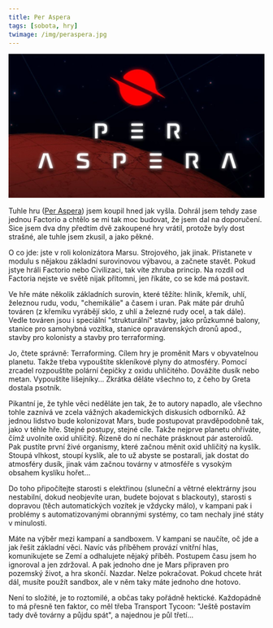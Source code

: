 ```yaml
---
title: Per Aspera
tags: [sobota, hry]
twimage: /img/peraspera.jpg
---
```


![cover](/img/peraspera.jpg)

Tuhle hru ([Per Aspera](https://store.steampowered.com/app/803050/Per_Aspera/)) jsem koupil hned jak vyšla. Dohrál jsem tehdy zase jednou Factorio a chtělo se mi tak moc budovat, že jsem dal na doporučení. Sice jsem dva dny předtím dvě zakoupené hry vrátil, protože byly dost strašné, ale tuhle jsem zkusil, a jako pěkné.

O co jde: jste v roli kolonizátora Marsu. Strojového, jak jinak. Přistanete v modulu s nějakou základní surovinovou výbavou, a začnete stavět. Pokud jstye hráli Factorio nebo Civilizaci, tak víte zhruba princip. Na rozdíl od Factoria nejste ve světě nijak přítomni, jen říkáte, co se kde má postavit.

Ve hře máte několik základních surovin, které těžíte: hliník, křemík, uhlí, železnou rudu, vodu, "chemikálie" a časem i uran. Pak máte pár druhů továren (z křemíku vyrábějí sklo, z uhlí a železné rudy ocel, a tak dále). Vedle továren jsou i speciální "strukturální" stavby, jako průzkumné balony, stanice pro samohybná vozítka, stanice opravárenských dronů apod., stavby pro kolonisty a stavby pro terraforming.

Jo, čtete správně: Terraforming. Cílem hry je proměnit Mars v obyvatelnou planetu. Takže třeba vypouštíte skleníkové plyny do atmosféry. Pomocí zrcadel rozpouštíte polární čepičky z oxidu uhličitého. Dovážíte dusík nebo metan. Vypouštíte lišejníky... Zkrátka děláte všechno to, z čeho by Greta dostala psotník.

Pikantní je, že tyhle věci neděláte jen tak, že to autory napadlo, ale všechno tohle zaznívá ve zcela vážných akademických diskusích odborníků. Až jednou lidstvo bude kolonizovat Mars, bude postupovat pravděpodobně tak, jako v téhle hře. Stejné postupy, stejné cíle. Takže nejprve planetu ohříváte, čímž uvolníte oxid uhličitý. Řízeně do ní necháte prásknout pár asteroidů. Pak pustíte první živé organismy, které začnou měnit oxid uhličitý na kyslík. Stoupá vlhkost, stoupí kyslík, ale to už abyste se postarali, jak dostat do atmosféry dusík, jinak vám začnou továrny v atmosféře s vysokým obsahem kyslíku hořet...

Do toho připočítejte starosti s elektřinou (sluneční a větrné elektrárny jsou nestabilní, dokud neobjevíte uran, budete bojovat s blackouty), starosti s dopravou (těch automatických vozítek je vždycky málo), v kampani pak i problémy s automatizovanými obrannými systémy, co tam nechaly jiné státy v minulosti.

Máte na výběr mezi kampaní a sandboxem. V kampani se naučíte, oč jde a jak řešit základní věci. Navíc vás příběhem provází vnitřní hlas, komunikujete se Zemí a odhalujete nějaký příběh. Postupem času jsem ho ignoroval a jen zdržoval. A pak jednoho dne je Mars připraven pro pozemský život, a hra skončí. Nazdar. Nelze pokračovat. Pokud chcete hrát dál, musíte použít sandbox, ale v něm taky máte jednoho dne hotovo.

Není to složité, je to roztomilé, a občas taky pořádně hektické. Každopádně to má přesně ten faktor, co měl třeba Transport Tycoon: "Ještě postavím tady dvě továrny a půjdu spát", a najednou je půl třetí...